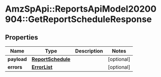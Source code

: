 # AmzSpApi::ReportsApiModel20200904::GetReportScheduleResponse

## Properties
Name | Type | Description | Notes
------------ | ------------- | ------------- | -------------
**payload** | [**ReportSchedule**](ReportSchedule.md) |  | [optional] 
**errors** | [**ErrorList**](ErrorList.md) |  | [optional] 

